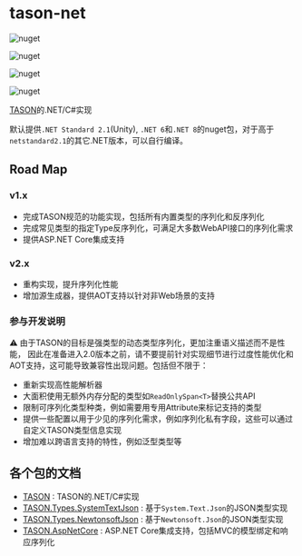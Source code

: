 # tason-net

![nuget](https://img.shields.io/nuget/v/TASON?label=TASON)

![nuget](https://img.shields.io/nuget/v/TASON.Types.SystemTextJson?label=TASON.Types.SystemTextJson)

![nuget](https://img.shields.io/nuget/v/TASON.Types.NewtonsoftJson?label=TASON.Types.NewtonsoftJson)

![nuget](https://img.shields.io/nuget/v/TASON.AspNetCore?label=TASON.AspNetCore)


[TASON](https://github.com/SwingCosmic/tason)的.NET/C#实现

默认提供`.NET Standard 2.1`(Unity), `.NET 6`和`.NET 8`的nuget包，对于高于`netstandard2.1`的其它.NET版本，可以自行编译。

## Road Map

### v1.x

* 完成TASON规范的功能实现，包括所有内置类型的序列化和反序列化
* 完成常见类型的指定Type反序列化，可满足大多数WebAPI接口的序列化需求
* 提供ASP.NET Core集成支持

### v2.x

* 重构实现，提升序列化性能
* 增加源生成器，提供AOT支持以针对非Web场景的支持

### 参与开发说明

⚠️ 由于TASON的目标是强类型的动态类型序列化，更加注重语义描述而不是性能，
因此在准备进入2.0版本之前，请不要提前针对实现细节进行过度性能优化和AOT支持，这可能导致兼容性出现问题。包括但不限于：

* 重新实现高性能解析器
* 大面积使用无额外内存分配的类型如`ReadOnlySpan<T>`替换公共API
* 限制可序列化类型种类，例如需要用专用Attribute来标记支持的类型
* 提供一些配置以用于少见的序列化需求，例如序列化私有字段，这些可以通过自定义TASON类型信息实现
* 增加难以跨语言支持的特性，例如泛型类型等


## 各个包的文档

* [TASON](./TASON/README.md) : TASON的.NET/C#实现
* [TASON.Types.SystemTextJson](./TASON.Types.SystemTextJson/README.md) : 基于`System.Text.Json`的JSON类型实现
* [TASON.Types.NewtonsoftJson](./TASON.Types.NewtonsoftJson/README.md) : 基于`Newtonsoft.Json`的JSON类型实现
* [TASON.AspNetCore](./TASON.AspNetCore/README.md) : ASP.NET Core集成支持，包括MVC的模型绑定和响应序列化

